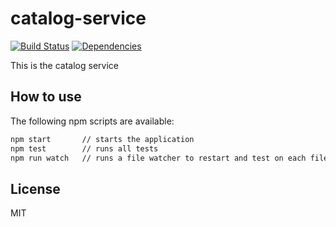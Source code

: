 # catalog-service

[![Build Status](https://travis-ci.org/c24-microws-mar/catalog-service.svg)](https://travis-ci.org/c24-microws-mar/catalog-service)
[![Dependencies](https://david-dm.org/c24-microws-mar/catalog-service.svg)](https://david-dm.org/badges/shields)

This is the catalog service

## How to use

The following npm scripts are available:

~~~ sh
npm start       // starts the application
npm test        // runs all tests
npm run watch   // runs a file watcher to restart and test on each file change
~~~

## License

MIT
